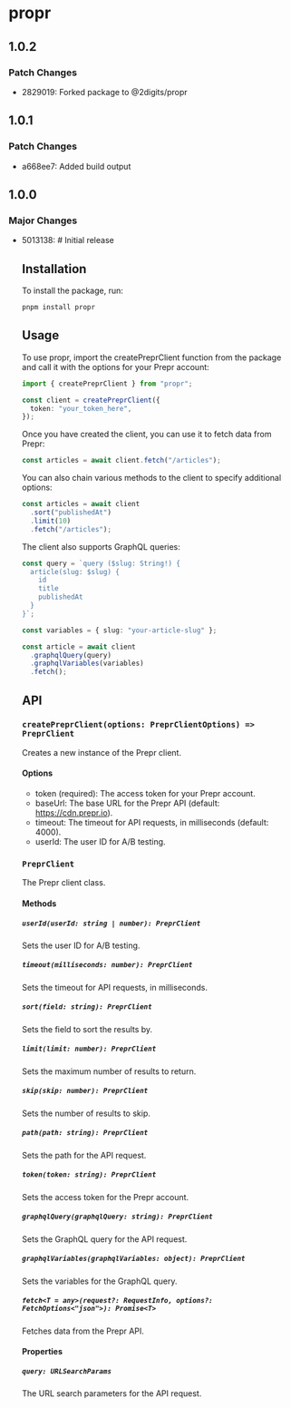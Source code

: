 # propr

## 1.0.2

### Patch Changes

- 2829019: Forked package to @2digits/propr

## 1.0.1

### Patch Changes

- a668ee7: Added build output

## 1.0.0

### Major Changes

- 5013138: # Initial release

  ## Installation

  To install the package, run:

  ```sh
  pnpm install propr
  ```

  ## Usage

  To use propr, import the createPreprClient function from the package and call it with the options for your Prepr account:

  ```typescript
  import { createPreprClient } from "propr";

  const client = createPreprClient({
    token: "your_token_here",
  });
  ```

  Once you have created the client, you can use it to fetch data from Prepr:

  ```typescript
  const articles = await client.fetch("/articles");
  ```

  You can also chain various methods to the client to specify additional options:

  ```typescript
  const articles = await client
    .sort("publishedAt")
    .limit(10)
    .fetch("/articles");
  ```

  The client also supports GraphQL queries:

  ```typescript
  const query = `query ($slug: String!) {
    article(slug: $slug) {
      id
      title
      publishedAt
    }
  }`;

  const variables = { slug: "your-article-slug" };

  const article = await client
    .graphqlQuery(query)
    .graphqlVariables(variables)
    .fetch();
  ```

  ## API

  ### `createPreprClient(options: PreprClientOptions) => PreprClient`

  Creates a new instance of the Prepr client.

  #### Options

  - token (required): The access token for your Prepr account.
  - baseUrl: The base URL for the Prepr API (default: https://cdn.prepr.io).
  - timeout: The timeout for API requests, in milliseconds (default: 4000).
  - userId: The user ID for A/B testing.

  ### `PreprClient`

  The Prepr client class.

  #### Methods

  ##### `userId(userId: string | number): PreprClient`

  Sets the user ID for A/B testing.

  ##### `timeout(milliseconds: number): PreprClient`

  Sets the timeout for API requests, in milliseconds.

  ##### `sort(field: string): PreprClient`

  Sets the field to sort the results by.

  ##### `limit(limit: number): PreprClient`

  Sets the maximum number of results to return.

  ##### `skip(skip: number): PreprClient`

  Sets the number of results to skip.

  ##### `path(path: string): PreprClient`

  Sets the path for the API request.

  ##### `token(token: string): PreprClient`

  Sets the access token for the Prepr account.

  ##### `graphqlQuery(graphqlQuery: string): PreprClient`

  Sets the GraphQL query for the API request.

  ##### `graphqlVariables(graphqlVariables: object): PreprClient`

  Sets the variables for the GraphQL query.

  ##### `fetch<T = any>(request?: RequestInfo, options?: FetchOptions<"json">): Promise<T>`

  Fetches data from the Prepr API.

  #### Properties

  ##### `query: URLSearchParams`

  The URL search parameters for the API request.
